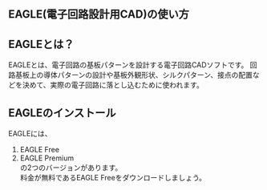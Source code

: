 ## EAGLE(電子回路設計用CAD)の使い方

## EAGLEとは？
EAGLEとは、電子回路の基板パターンを設計する電子回路CADソフトです。
回路基板上の導体パターンの設計や基板外観形状、シルクパターン、接点の配置などを決めて、実際の電子回路に落とし込むために使われます。<br>

## EAGLEのインストール
EAGLEには、<br>
1. EAGLE Free <br>
2. EAGLE Premium <br> の2つのバージョンがあります。<br>
料金が無料であるEAGLE Freeをダウンロードしましょう。<br>
